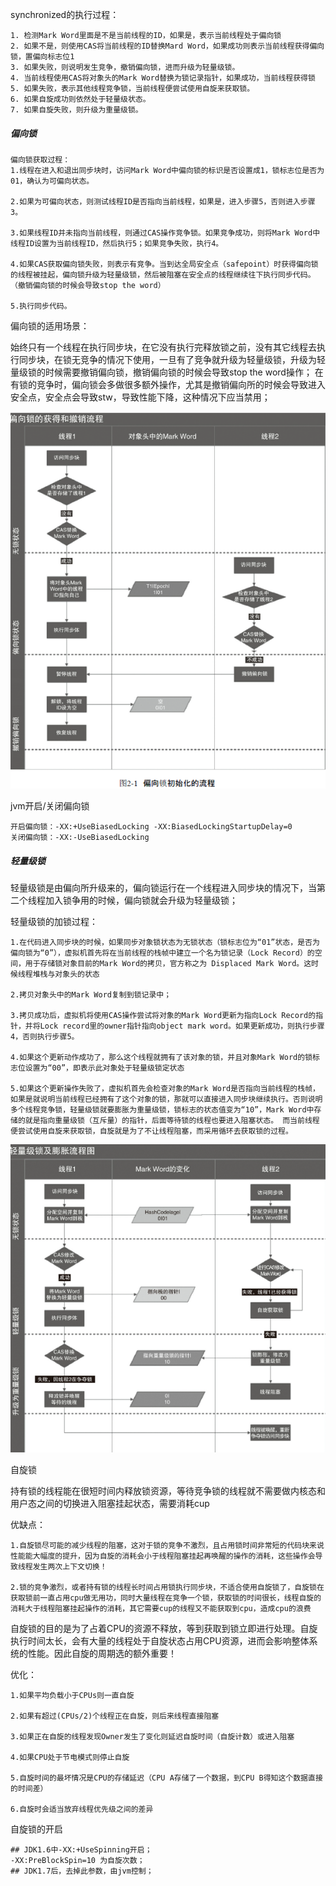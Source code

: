 synchronized的执行过程： 
```
1. 检测Mark Word里面是不是当前线程的ID，如果是，表示当前线程处于偏向锁 
2. 如果不是，则使用CAS将当前线程的ID替换Mard Word，如果成功则表示当前线程获得偏向锁，置偏向标志位1 
3. 如果失败，则说明发生竞争，撤销偏向锁，进而升级为轻量级锁。 
4. 当前线程使用CAS将对象头的Mark Word替换为锁记录指针，如果成功，当前线程获得锁 
5. 如果失败，表示其他线程竞争锁，当前线程便尝试使用自旋来获取锁。 
6. 如果自旋成功则依然处于轻量级状态。 
7. 如果自旋失败，则升级为重量级锁。
```



##### 偏向锁

```
偏向锁获取过程：
1.线程在进入和退出同步块时，访问Mark Word中偏向锁的标识是否设置成1，锁标志位是否为01，确认为可偏向状态。

2.如果为可偏向状态，则测试线程ID是否指向当前线程，如果是，进入步骤5，否则进入步骤3。

3.如果线程ID并未指向当前线程，则通过CAS操作竞争锁。如果竞争成功，则将Mark Word中线程ID设置为当前线程ID，然后执行5；如果竞争失败，执行4。

4.如果CAS获取偏向锁失败，则表示有竞争。当到达全局安全点（safepoint）时获得偏向锁的线程被挂起，偏向锁升级为轻量级锁，然后被阻塞在安全点的线程继续往下执行同步代码。（撤销偏向锁的时候会导致stop the word）

5.执行同步代码。
```

偏向锁的适用场景：

​	始终只有一个线程在执行同步块，在它没有执行完释放锁之前，没有其它线程去执行同步块，在锁无竞争的情况下使用，一旦有了竞争就升级为轻量级锁，升级为轻量级锁的时候需要撤销偏向锁，撤销偏向锁的时候会导致stop the word操作； 
​	在有锁的竞争时，偏向锁会多做很多额外操作，尤其是撤销偏向所的时候会导致进入安全点，安全点会导致stw，导致性能下降，这种情况下应当禁用；

![偏向锁初始化流程](../../resource/%E5%81%8F%E5%90%91%E9%94%81%E5%88%9D%E5%A7%8B%E5%8C%96%E6%B5%81%E7%A8%8B.png)

jvm开启/关闭偏向锁

```
开启偏向锁：-XX:+UseBiasedLocking -XX:BiasedLockingStartupDelay=0
关闭偏向锁：-XX:-UseBiasedLocking
```



##### 轻量级锁

轻量级锁是由偏向所升级来的，偏向锁运行在一个线程进入同步块的情况下，当第二个线程加入锁争用的时候，偏向锁就会升级为轻量级锁；

轻量级锁的加锁过程：

```
1.在代码进入同步块的时候，如果同步对象锁状态为无锁状态（锁标志位为“01”状态，是否为偏向锁为“0”），虚拟机首先将在当前线程的栈帧中建立一个名为锁记录（Lock Record）的空间，用于存储锁对象目前的Mark Word的拷贝，官方称之为 Displaced Mark Word。这时候线程堆栈与对象头的状态

2.拷贝对象头中的Mark Word复制到锁记录中；

3.拷贝成功后，虚拟机将使用CAS操作尝试将对象的Mark Word更新为指向Lock Record的指针，并将Lock record里的owner指针指向object mark word。如果更新成功，则执行步骤4，否则执行步骤5。

4.如果这个更新动作成功了，那么这个线程就拥有了该对象的锁，并且对象Mark Word的锁标志位设置为“00”，即表示此对象处于轻量级锁定状态

5.如果这个更新操作失败了，虚拟机首先会检查对象的Mark Word是否指向当前线程的栈帧，如果是就说明当前线程已经拥有了这个对象的锁，那就可以直接进入同步块继续执行。否则说明多个线程竞争锁，轻量级锁就要膨胀为重量级锁，锁标志的状态值变为“10”，Mark Word中存储的就是指向重量级锁（互斥量）的指针，后面等待锁的线程也要进入阻塞状态。 而当前线程便尝试使用自旋来获取锁，自旋就是为了不让线程阻塞，而采用循环去获取锁的过程。

```

![轻量级锁及其膨胀过程.png](../..\resource\轻量级锁及其膨胀过程.png)



自旋锁

​	持有锁的线程能在很短时间内释放锁资源，等待竞争锁的线程就不需要做内核态和用户态之间的切换进入阻塞挂起状态，需要消耗cup

优缺点：

```
1.自旋锁尽可能的减少线程的阻塞，这对于锁的竞争不激烈，且占用锁时间非常短的代码块来说性能能大幅度的提升，因为自旋的消耗会小于线程阻塞挂起再唤醒的操作的消耗，这些操作会导致线程发生两次上下文切换！

2.锁的竞争激烈，或者持有锁的线程长时间占用锁执行同步块，不适合使用自旋锁了，自旋锁在获取锁前一直占用cpu做无用功，同时大量线程在竞争一个锁，获取锁的时间很长，线程自旋的消耗大于线程阻塞挂起操作的消耗，其它需要cup的线程又不能获取到cpu，造成cpu的浪费
```



自旋锁的目的是为了占着CPU的资源不释放，等到获取到锁立即进行处理。自旋执行时间太长，会有大量的线程处于自旋状态占用CPU资源，进而会影响整体系统的性能。因此自旋的周期选的额外重要！

优化：

```
1.如果平均负载小于CPUs则一直自旋

2.如果有超过(CPUs/2)个线程正在自旋，则后来线程直接阻塞

3.如果正在自旋的线程发现Owner发生了变化则延迟自旋时间（自旋计数）或进入阻塞

4.如果CPU处于节电模式则停止自旋

5.自旋时间的最坏情况是CPU的存储延迟（CPU A存储了一个数据，到CPU B得知这个数据直接的时间差）

6.自旋时会适当放弃线程优先级之间的差异
```

自旋锁的开启

```shell
## JDK1.6中-XX:+UseSpinning开启； 
-XX:PreBlockSpin=10 为自旋次数； 
## JDK1.7后，去掉此参数，由jvm控制；
```


